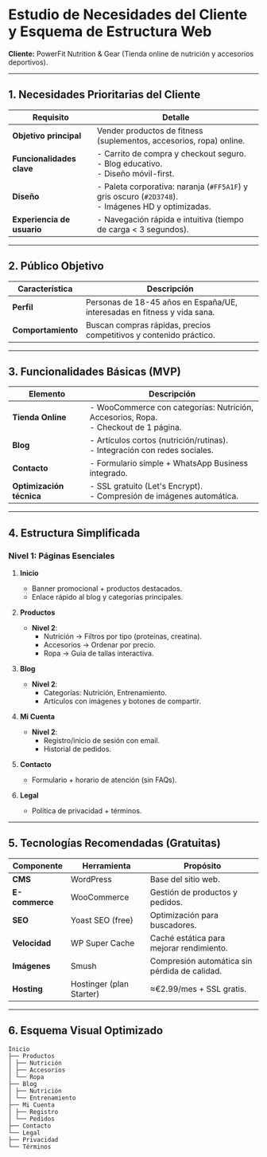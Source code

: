 # Estudio de Necesidades del Cliente y Esquema de Estructura Web  
**Cliente:** PowerFit Nutrition & Gear (Tienda online de nutrición y accesorios deportivos).  

---

## 1. Necesidades Prioritarias del Cliente  
| **Requisito**               | **Detalle**                                                                 |
|------------------------------|-----------------------------------------------------------------------------|
| **Objetivo principal**       | Vender productos de fitness (suplementos, accesorios, ropa) online.        |
| **Funcionalidades clave**    | - Carrito de compra y checkout seguro.<br>- Blog educativo.<br>- Diseño móvil-first. |
| **Diseño**                   | - Paleta corporativa: naranja (`#FF5A1F`) y gris oscuro (`#2D3748`).<br>- Imágenes HD y optimizadas. |
| **Experiencia de usuario**   | - Navegación rápida e intuitiva (tiempo de carga < 3 segundos).            |

---

## 2. Público Objetivo  
| **Característica**           | **Descripción**                                                            |
|------------------------------|-----------------------------------------------------------------------------|
| **Perfil**                   | Personas de 18-45 años en España/UE, interesadas en fitness y vida sana.   |
| **Comportamiento**           | Buscan compras rápidas, precios competitivos y contenido práctico.         |

---

## 3. Funcionalidades Básicas (MVP)  
| **Elemento**                 | **Descripción**                                                            |
|------------------------------|-----------------------------------------------------------------------------|
| **Tienda Online**            | - WooCommerce con categorías: Nutrición, Accesorios, Ropa.<br>- Checkout de 1 página. |
| **Blog**                     | - Artículos cortos (nutrición/rutinas).<br>- Integración con redes sociales. |
| **Contacto**                 | - Formulario simple + WhatsApp Business integrado.                         |
| **Optimización técnica**     | - SSL gratuito (Let's Encrypt).<br>- Compresión de imágenes automática.    |

---

## 4. Estructura Simplificada  
### **Nivel 1: Páginas Esenciales**  
1. **Inicio**  
   - Banner promocional + productos destacados.  
   - Enlace rápido al blog y categorías principales.  

2. **Productos**  
   - **Nivel 2**:  
     - Nutrición → Filtros por tipo (proteínas, creatina).  
     - Accesorios → Ordenar por precio.  
     - Ropa → Guía de tallas interactiva.  

3. **Blog**  
   - **Nivel 2**:  
     - Categorías: Nutrición, Entrenamiento.  
     - Artículos con imágenes y botones de compartir.  

4. **Mi Cuenta**  
   - **Nivel 2**:  
     - Registro/inicio de sesión con email.  
     - Historial de pedidos.  

5. **Contacto**  
   - Formulario + horario de atención (sin FAQs).  

6. **Legal**  
   - Política de privacidad + términos.  

---

## 5. Tecnologías Recomendadas (Gratuitas)  
| **Componente**          | **Herramienta**               | **Propósito**                              |  
|-------------------------|-------------------------------|--------------------------------------------|  
| **CMS**                 | WordPress                     | Base del sitio web.                        |  
| **E-commerce**          | WooCommerce                   | Gestión de productos y pedidos.            |  
| **SEO**                 | Yoast SEO (free)              | Optimización para buscadores.              |  
| **Velocidad**           | WP Super Cache                | Caché estática para mejorar rendimiento.   |  
| **Imágenes**            | Smush                         | Compresión automática sin pérdida de calidad. |  
| **Hosting**             | Hostinger (plan Starter)      | ≈€2.99/mes + SSL gratis.                   |  

---

## 6. Esquema Visual Optimizado  

```
Inicio
├── Productos
│ ├── Nutrición
│ ├── Accesorios
│ └── Ropa
├── Blog
│ ├── Nutrición
│ └── Entrenamiento
├── Mi Cuenta
│ ├── Registro
│ └── Pedidos
├── Contacto
└── Legal
├── Privacidad
└── Términos
```